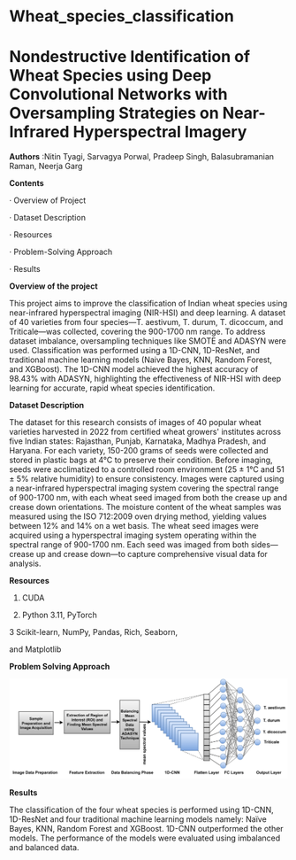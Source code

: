 # Wheat_species_classification

# Nondestructive Identification of Wheat Species using  Deep Convolutional Networks with Oversampling Strategies on Near-Infrared Hyperspectral Imagery

**Authors** :Nitin Tyagi, Sarvagya Porwal, Pradeep Singh, Balasubramanian Raman, Neerja Garg

**Contents**

·         Overview of Project

·         Dataset Description

·         Resources

·         Problem-Solving Approach

·         Results

**Overview of the project**

This project aims to improve the classification of Indian wheat species using near-infrared hyperspectral imaging (NIR-HSI) and deep learning. A dataset of 40 varieties from four species—T. aestivum, T. durum, T. dicoccum, and Triticale—was collected, covering the 900-1700 nm range. To address dataset imbalance, oversampling techniques like SMOTE and ADASYN were used. Classification was performed using a 1D-CNN, 1D-ResNet, and traditional machine learning models (Naive Bayes, KNN, Random Forest, and XGBoost). The 1D-CNN model achieved the highest accuracy of 98.43% with ADASYN, highlighting the effectiveness of NIR-HSI with deep learning for accurate, rapid wheat species identification.

**Dataset Description**

The dataset for this research consists of images of 40 popular wheat varieties harvested in 2022 from certified wheat growers' institutes across five Indian states: Rajasthan, Punjab, Karnataka, Madhya Pradesh, and Haryana. For each variety, 150-200 grams of seeds were collected and stored in plastic bags at 4°C to preserve their condition. Before imaging, seeds were acclimatized to a controlled room environment (25 ± 1°C and 51 ± 5% relative humidity) to ensure consistency. Images were captured using a near-infrared hyperspectral imaging system covering the spectral range of 900-1700 nm, with each wheat seed imaged from both the crease up and crease down orientations. The moisture content of the wheat samples was measured using the ISO 712:2009 oven drying method, yielding values between 12% and 14% on a wet basis. The wheat seed images were acquired using a hyperspectral imaging system operating within the spectral range of 900-1700 nm. Each seed was imaged from both sides—crease up and crease down—to capture comprehensive visual data for analysis.

**Resources**
1. CUDA

2. Python 3.11, PyTorch

3 Scikit-learn, NumPy, Pandas, Rich, Seaborn,

and Matplotlib

**Problem Solving Approach**

![Wheat Seed Image](https://github.com/nitintyagi007-iitr/Wheat_species_classification/blob/main/Traditional%20machine%20learning%20models/Proposed%20approach.png)

**Results**

The classification of the four wheat species is performed using 1D-CNN, 1D-ResNet and four traditional machine learning models namely: Naïve Bayes, KNN, Random Forest and XGBoost. 1D-CNN outperformed the other models. The performance of the models were evaluated using imbalanced and balanced data.
